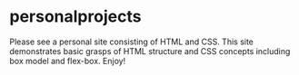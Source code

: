 # personalprojects
Please see a personal site consisting of HTML and CSS. This site demonstrates basic grasps of HTML structure and CSS concepts including box model and flex-box. Enjoy!

